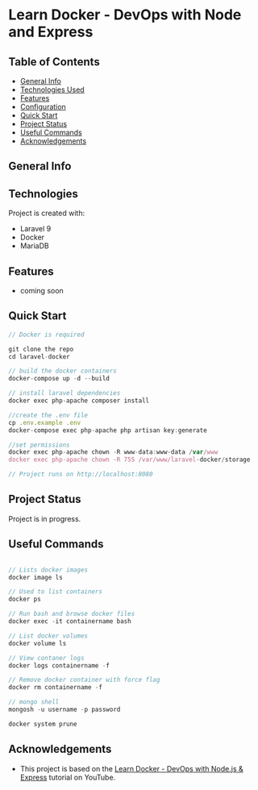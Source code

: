 # Learn Docker - DevOps with Node and Express

## Table of Contents

- [General Info](#general-information)
- [Technologies Used](#technologies-used)
- [Features](#features)
- [Configuration](#configuration)
- [Quick Start](#quick-start)
- [Project Status](#project-status)
- [Useful Commands](#useful-commands)
- [Acknowledgements](#acknowledgements)

## General Info

## Technologies

Project is created with:

- Laravel 9
- Docker
- MariaDB

## Features

- coming soon

## Quick Start

```Javascript
// Docker is required

git clone the repo
cd laravel-docker

// build the docker containers
docker-compose up -d --build

// install laravel dependencies
docker exec php-apache composer install

//create the .env file
cp .env.example .env
docker-compose exec php-apache php artisan key:generate

//set permissions
docker exec php-apache chown -R www-data:www-data /var/www
docker exec php-apache chown -R 755 /var/www/laravel-docker/storage

// Project runs on http://localhost:8080
```

## Project Status

Project is in progress.

## Useful Commands

```Javascript

// Lists docker images
docker image ls

// Used to list containers
docker ps

// Run bash and browse docker files
docker exec -it containername bash

// List docker volumes
docker volume ls

// View contaner logs
docker logs containername -f

// Remove docker container with force flag
docker rm containername -f

// mongo shell
mongosh -u username -p password

docker system prune

```

## Acknowledgements

- This project is based on the [Learn Docker - DevOps with Node.js & Express](https://www.youtube.com/watch?v=9zUHg7xjIqQ) tutorial on YouTube.
